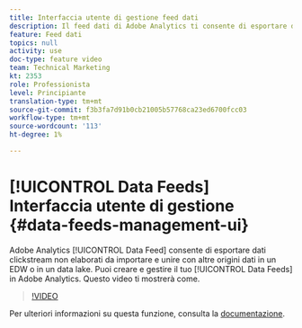 ```yaml
---
title: Interfaccia utente di gestione feed dati
description: Il feed dati di Adobe Analytics ti consente di esportare dati clickstream non elaborati da importare e unire con altre origini dati in un EDW o in un data lake. Puoi creare e gestire i tuoi feed di dati in Adobe Analytics. Questo video ti mostrerà come.
feature: Feed dati
topics: null
activity: use
doc-type: feature video
team: Technical Marketing
kt: 2353
role: Professionista
level: Principiante
translation-type: tm+mt
source-git-commit: f3b3fa7d91b0cb21005b57768ca23ed6700fcc03
workflow-type: tm+mt
source-wordcount: '113'
ht-degree: 1%

---
```



# [!UICONTROL Data Feeds] Interfaccia utente di gestione  {#data-feeds-management-ui}

Adobe Analytics [!UICONTROL Data Feed] consente di esportare dati clickstream non elaborati da importare e unire con altre origini dati in un EDW o in un data lake. Puoi creare e gestire il tuo [!UICONTROL Data Feeds] in Adobe Analytics. Questo video ti mostrerà come.

>[!VIDEO](https://video.tv.adobe.com/v/25452/?quality=12)

Per ulteriori informazioni su questa funzione, consulta la [documentazione](https://marketing.adobe.com/resources/help/en_US/reference/analytics-data-feed.html).
